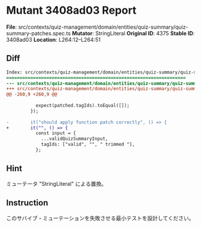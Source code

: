 # Mutant 3408ad03 Report

**File**: src/contexts/quiz-management/domain/entities/quiz-summary/quiz-summary-patches.spec.ts
**Mutator**: StringLiteral
**Original ID**: 4375
**Stable ID**: 3408ad03
**Location**: L264:12–L264:51

## Diff

```diff
Index: src/contexts/quiz-management/domain/entities/quiz-summary/quiz-summary-patches.spec.ts
===================================================================
--- src/contexts/quiz-management/domain/entities/quiz-summary/quiz-summary-patches.spec.ts	original
+++ src/contexts/quiz-management/domain/entities/quiz-summary/quiz-summary-patches.spec.ts	mutated #4375
@@ -260,9 +260,9 @@
 
           expect(patched.tagIds).toEqual([]);
         });
 
-        it("should apply function patch correctly", () => {
+        it("", () => {
           const input = {
             ...validQuizSummaryInput,
             tagIds: ["valid", "", " trimmed "],
           };
```

## Hint

ミューテータ "StringLiteral" による置換。

## Instruction

このサバイブ・ミューテーションを失敗させる最小テストを設計してください。
